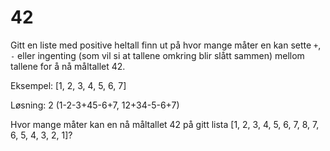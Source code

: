 # 42

Gitt en liste med positive heltall finn ut på hvor mange måter en kan sette `+`, `-` eller ingenting (som vil si at tallene omkring blir slått sammen) mellom tallene for å nå måltallet 42.

Eksempel: [1, 2, 3, 4, 5, 6, 7]

Løsning: 2 (1-2-3+45-6+7, 12+34-5-6+7)

Hvor mange måter kan en nå måltallet 42 på gitt lista [1, 2, 3, 4, 5, 6, 7, 8, 7, 6, 5, 4, 3, 2, 1]?